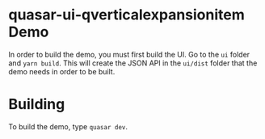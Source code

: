 # quasar-ui-qverticalexpansionitem Demo
In order to build the demo, you must first build the UI.
Go to the `ui` folder and `yarn build`. This will create the JSON API in the `ui/dist` folder that the demo needs in order to be built.

# Building
To build the demo, type `quasar dev`.